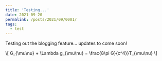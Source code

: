 ```yaml
---
title: 'Testing...'
date: 2021-09-20
permalink: /posts/2021/09/0001/
tags:
  - test
---
```


Testing out the blogging feature... updates to come soon!

\\[ G_{\mu\nu} + \Lambda g_{\mu\nu} = \frac{8\pi G}{c^4}}T_{\mu\nu} \\]
